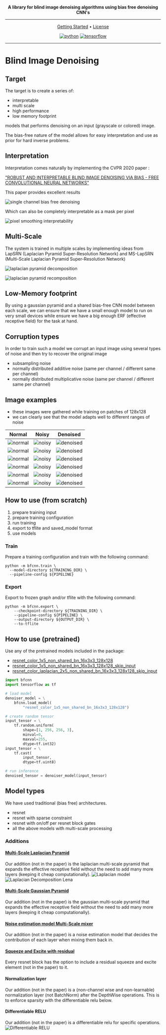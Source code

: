 <div align="center">

**A library for blind image denoising algorithms using bias free denoising CNN's**
___

[Getting Started](#Pretrained) •
[License](https://github.com/NikolasMarkou/blind_image_denoising/blob/main/LICENSE)

[![python](https://img.shields.io/badge/python-3.6%2B-green)]()
[![tensorflow](https://img.shields.io/badge/tensorflow-2.6%2B-green)]()

</div>

___

# Blind Image Denoising

## Target
The target is to create a series of:

* interpretable
* multi scale
* high performance
* low memory footprint
 
models that performs denoising on an input (grayscale or colored) image. 

The bias-free nature of the model allows for easy interpretation and use as prior
for hard inverse problems.

## Interpretation 
Interpretation comes naturally by implementing the CVPR 2020 paper : 

["ROBUST AND INTERPRETABLE BLIND IMAGE DENOISING VIA BIAS - FREE CONVOLUTIONAL NEURAL NETWORKS"](https://arxiv.org/abs/1906.05478)

This paper provides excellent results

![](images/readme/bfcnn_noisy_1.png "single channel bias free denoising")

Which can also be completely interpretable as a mask per pixel

![](images/readme/bfcnn_noisy_2.png "pixel smoothing interpretability")

## Multi-Scale
The system is trained in multiple scales by implementing ideas 
from LapSRN (Laplacian Pyramid Super-Resolution Network) and MS-LapSRN (Multi-Scale Laplacian Pyramid Super-Resolution Network)

![](images/readme/laplacian_pyramid_decomposition.png "laplacian pyramid decomposition")

![](images/readme/laplacian_pyramid_recomposition.png "laplacian pyramid recomposition")

## Low-Memory footprint
By using a gaussian pyramid and a shared bias-free CNN model between each scale, 
we can ensure that we have a small enough model to run on very small devices while ensure we
have a big enough ERF (effective receptive field) for the task at hand.

## Corruption types
In order to train such a model we corrupt an input image using 
several types of noise and then try to recover the original image

* subsampling noise
* normally distributed additive noise (same per channel / different same per channel)
* normally distributed multiplicative noise (same per channel / different same per channel)

## Image examples

* these images were gathered while training on patches of 128x128
* we can clearly see that the model adapts well to different ranges of noise

|Normal                   |  Noisy                  |  Denoised               |
|-------------------------|-------------------------|-------------------------|
![](images/readme/bfcnn_input_normal_2.png "normal") | ![](images/readme/bfcnn_input_noisy_2.png "noisy") |![](images/readme/bfcnn_input_denoised_2.png "denoised")|
![](images/readme/bfcnn_input_normal_6.png "normal") | ![](images/readme/bfcnn_input_noisy_6.png "noisy") |![](images/readme/bfcnn_input_denoised_6.png "denoised")|
![](images/readme/bfcnn_input_normal_5.png "normal") | ![](images/readme/bfcnn_input_noisy_5.png "noisy") |![](images/readme/bfcnn_input_denoised_5.png "denoised")|
![](images/readme/bfcnn_input_normal_0.png "normal") | ![](images/readme/bfcnn_input_noisy_0.png "noisy") |![](images/readme/bfcnn_input_denoised_0.png "denoised")|
![](images/readme/bfcnn_input_normal_3.png "normal") | ![](images/readme/bfcnn_input_noisy_3.png "noisy") |![](images/readme/bfcnn_input_denoised_3.png "denoised")|
![](images/readme/bfcnn_input_normal_1.png "normal") | ![](images/readme/bfcnn_input_noisy_1.png "noisy") |![](images/readme/bfcnn_input_denoised_1.png "denoised")|


## How to use (from scratch)

1. prepare training input
2. prepare training configuration
3. run training
4. export to tflite and saved_model format
5. use models

### Train
Prepare a training configuration and train with the following command:  
```
python -m bfcnn.train \ 
  --model-directory ${TRAINING_DIR} \ 
  --pipeline-config ${PIPELINE}
```
### Export
Export to frozen graph and/or tflite with the following command:
```
python -m bfcnn.export \
    --checkpoint-directory ${TRAINING_DIR} \
    --pipeline-config ${PIPELINE} \
    --output-directory ${OUTPUT_DIR} \
    --to-tflite
```

## How to use (pretrained)

Use any of the pretrained models included in the package:
* [resnet_color_1x5_non_shared_bn_16x3x3_128x128](bfcnn/pretrained/resnet_color_1x5_non_shared_bn_16x3x3_128x128)
* [resnet_color_1x5_non_shared_bn_16x3x3_128x128_skip_input](bfcnn/pretrained/resnet_color_1x5_non_shared_bn_16x3x3_128x128_skip_input)
* [resnet_color_laplacian_2x5_non_shared_bn_16x3x3_128x128_skip_input](bfcnn/pretrained/resnet_color_laplacian_2x5_non_shared_bn_16x3x3_128x128_skip_input)

```python
import bfcnn
import tensorflow as tf

# load model
denoiser_model = \
    bfcnn.load_model(
        "resnet_color_1x5_non_shared_bn_16x3x3_128x128")

# create random tensor
input_tensor = \
    tf.random.uniform(
        shape=[1, 256, 256, 3],
        minval=0,
        maxval=255,
        dtype=tf.int32)
input_tensor = \
    tf.cast(
        input_tensor,
        dtype=tf.uint8)

# run inference
denoised_tensor = denoiser_model(input_tensor)
```

## Model types
We have used traditional (bias free) architectures.
* resnet
* resnet with sparse constraint
* resnet with on/off per resnet block gates 
* all the above models with multi-scale processing

### Additions
#### [Multi-Scale Laplacian Pyramid](bfcnn/pyramid.py)
Our addition (not in the paper) is the laplacian multi-scale pyramid
that expands the effective receptive field without the need to add many more layers (keeping it cheap computationally).
![](images/readme/laplacian_model.png "Laplacian model")
![](images/readme/laplacian_decomposition_lena.png "Laplacian Decomposition Lena")

#### [Multi-Scale Gaussian Pyramid](bfcnn/pyramid.py)
Our addition (not in the paper) is the gaussian multi-scale pyramid
that expands the effective receptive field without the need to add many more layers (keeping it cheap computationally).

#### [Noise estimation model Multi-Scale mixer](bfcnn/model_noise_estimation.py)
Our addition (not in the paper) is a noise estimation model that
decides the contribution of each layer when mixing them back in.

#### [Squeeze and Excite with residual](bfcnn/utilities.py)
Every resnet block has the option to include a residual squeeze and excite element (not in the paper) to it.

#### Normalization layer
Our addition (not in the paper) is a (non-channel wise and non-learnable) normalization layer (not BatchNorm) 
after the DepthWise operations. This is to enforce sparsity with the differentiable relu below.

#### Differentiable RELU
Our addition (not in the paper) is a differentiable relu for specific operations.
![](images/readme/differentiable_relu.png "Differentiable RELU")





